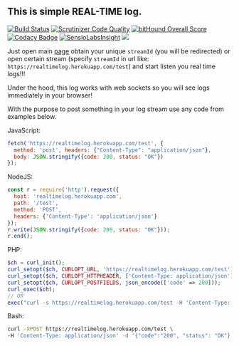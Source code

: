 This is simple REAL-TIME log.
-

[![Build Status](https://scrutinizer-ci.com/g/cn007b/log/badges/build.png?b=master)](https://scrutinizer-ci.com/g/cn007b/log/build-status/master)
[![Scrutinizer Code Quality](https://scrutinizer-ci.com/g/cn007b/log/badges/quality-score.png?b=master)](https://scrutinizer-ci.com/g/cn007b/log/?branch=master)
[![bitHound Overall Score](https://www.bithound.io/github/cn007b/log/badges/score.svg)](https://www.bithound.io/github/cn007b/log)
[![Codacy Badge](https://api.codacy.com/project/badge/Grade/1b5adb99d453499e88aa9e4b7314e979)](https://www.codacy.com/app/cn007b/log?utm_source=github.com&amp;utm_medium=referral&amp;utm_content=cn007b/log&amp;utm_campaign=Badge_Grade)
[![SensioLabsInsight](https://insight.sensiolabs.com/projects/d947a4c8-b9a3-4ab2-a81f-376dc1334bbc/mini.png)](https://insight.sensiolabs.com/projects/d947a4c8-b9a3-4ab2-a81f-376dc1334bbc)
[<img src="https://heroku-badge.herokuapp.com/?app=heroku-badge">](https://realtimelog.herokuapp.com/)

Just open main [page](https://realtimelog.herokuapp.com)
obtain your unique `streamId` (you will be redirected)
or open certain stream (specify `streamId` in url like: `https://realtimelog.herokuapp.com/test`)
and start listen you real time logs!!!

Under the hood, this log works with web sockets so you will see logs immediately in your browser!

With the purpose to post something in your log stream use any code from examples below.

JavaScript:

````javascript
fetch('https://realtimelog.herokuapp.com/test', {
  method: 'post', headers: {"Content-Type": "application/json"},
  body: JSON.stringify({code: 200, status: "OK"})
});
````

NodeJS:

````javascript
const r = require('http').request({
  host: 'realtimelog.herokuapp.com',
  path: '/test',
  method: 'POST',
  headers: {'Content-Type': 'application/json'}
});
r.write(JSON.stringify({code: 200, status: "OK"}));
r.end();
````

PHP:

````php
$ch = curl_init();
curl_setopt($ch, CURLOPT_URL, 'https://realtimelog.herokuapp.com/test');
curl_setopt($ch, CURLOPT_HTTPHEADER, ['Content-Type: application/json']);
curl_setopt($ch, CURLOPT_POSTFIELDS, json_encode(['code' => 200]));
curl_exec($ch);
// OR
exec("curl -s https://realtimelog.herokuapp.com/test -H 'Content-Type: application/json' -d '".json_encode(['code' => 200])."'");
````

Bash:

````bash
curl -XPOST https://realtimelog.herokuapp.com/test \
-H 'Content-Type: application/json' -d '{"code":"200", "status": "OK"}'
````
